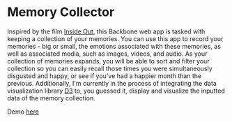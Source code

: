 # Memory Collector

Inspired by the film <a href='https://en.wikipedia.org/wiki/Inside_Out_(2015_film)' target='_blank'>Inside Out</a>, this Backbone web app is tasked with keeping a collection of your memories. You can use this app to record your memories - big or small, the emotions associated with these memories, as well as associated media, such as images, videos, and audio. As your collection of memories expands, you will be able to sort and filter your collection so you can easily recall those times you were simultaneously disgusted and happy, or see if you've had a happier month than the previous. Additionally, I'm currently in the process of integrating the data visualization library [D3](https://github.com/d3/d3) to, you guessed it, display and visualize the inputted data of the memory collection.

Demo [here](http://paulwittschen.com/mini-projects/memory-collector/)
